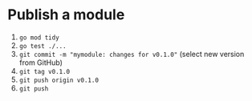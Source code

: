 # Publish a module

1. `go mod tidy`
2. `go test ./...`
3. `git commit -m "mymodule: changes for v0.1.0"` (select new version from GitHub)
4. `git tag v0.1.0`
5. `git push origin v0.1.0`
6. `git push`
